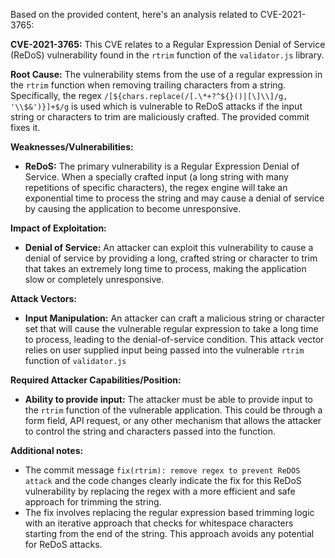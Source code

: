 Based on the provided content, here's an analysis related to CVE-2021-3765:

**CVE-2021-3765:** This CVE relates to a Regular Expression Denial of Service (ReDoS) vulnerability found in the `rtrim` function of the `validator.js` library.

**Root Cause:**
The vulnerability stems from the use of a regular expression in the `rtrim` function when removing trailing characters from a string.  Specifically, the regex `/[${chars.replace(/[.\*+?^${}()|[\]\\]/g, '\\$&')}]+$/g` is used which is vulnerable to ReDoS attacks if the input string or characters to trim are maliciously crafted. The provided commit fixes it.

**Weaknesses/Vulnerabilities:**
- **ReDoS:** The primary vulnerability is a Regular Expression Denial of Service.  When a specially crafted input (a long string with many repetitions of specific characters), the regex engine will take an exponential time to process the string and may cause a denial of service by causing the application to become unresponsive.

**Impact of Exploitation:**
- **Denial of Service:** An attacker can exploit this vulnerability to cause a denial of service by providing a long, crafted string or character to trim that takes an extremely long time to process, making the application slow or completely unresponsive.

**Attack Vectors:**
- **Input Manipulation:** An attacker can craft a malicious string or character set that will cause the vulnerable regular expression to take a long time to process, leading to the denial-of-service condition. This attack vector relies on user supplied input being passed into the vulnerable `rtrim` function of `validator.js`

**Required Attacker Capabilities/Position:**
- **Ability to provide input:** The attacker must be able to provide input to the `rtrim` function of the vulnerable application. This could be through a form field, API request, or any other mechanism that allows the attacker to control the string and characters passed into the function.

**Additional notes:**
- The commit message `fix(rtrim): remove regex to prevent ReDOS attack` and the code changes clearly indicate the fix for this ReDoS vulnerability by replacing the regex with a more efficient and safe approach for trimming the string.
- The fix involves replacing the regular expression based trimming logic with an iterative approach that checks for whitespace characters starting from the end of the string. This approach avoids any potential for ReDoS attacks.